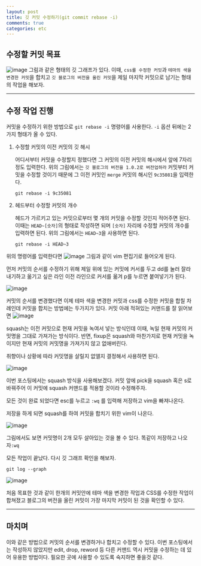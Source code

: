 ```yaml
---
layout: post
title: 깃 커밋 수정하기(git commit rebase -i)
comments: true
categories: etc
---
```


## 수정할 커밋 목표
![image](https://user-images.githubusercontent.com/39397110/127336257-09983fe0-ccd7-48a4-842e-532d1369e608.png)
그림과 같은 형태의 깃 그래프가 있다. 이때, `css를 수정한 커밋`과 `테마의 색을 변경한 커밋`을 합치고 `깃 블로그의 버전을 올린 커밋`을 
제일 마지막 커밋으로 남기는 형태의 작업을 해보자.

---

## 수정 작업 진행

커밋을 수정하기 위한 방법으로 `git rebase -i` 명령어를 사용한다.
`-i` 옵션 뒤에는 2가지 형태가 올 수 있다.

1. 수정할 커밋의 이전 커밋의 깃 해시

    어디서부터 커밋을 수정할지 정했다면 그 커밋의 이전 커밋의 해시에서 앞에 7자리정도 입력한다.
    위의 그림에서는 `깃 블로그의 버전을 1.0.2로 버전업하라` 커밋부터 커밋을 수정할 것이기 때문에 
    그 이전 커밋인 `merge` 커밋의 해시인 `9c35081`을 입력한다.
    ```
    git rebase -i 9c35081
    ```

2. 헤드부터 수정할 커밋의 개수

    헤드가 가르키고 있는 커밋으로부터 몇 개의 커밋을 수정할 것인지 적어주면 된다.
    이때는 `HEAD~[숫자]`의 형태로 작성하면 되며 `[숫자]` 자리에 수정할 커밋의 개수를 입력하면 된다.
    위의 그림에서는 `HEAD~3`을 사용하면 된다.
    ```
    git rebase -i HEAD~3
    ```


위의 명령어를 입력한다면
![image](https://user-images.githubusercontent.com/39397110/127338510-293c5eac-59a7-46f0-aa1d-422932a65249.png)
그림과 같이 vim 편집기로 들어오게 된다.


먼저 커밋의 순서를 수정하기 위해 제일 위에 있는 커밋에 커서를 두고 dd를 눌러 잘라내기하고 
옮기고 싶은 라인 이전 라인으로 커서를 옮겨 p를 누르면 붙여넣기가 된다.

![image](https://user-images.githubusercontent.com/39397110/127338936-6392038d-d223-44a2-9322-ef46602e2cc6.png)

커밋의 순서를 변경했다면 이제 테마 색을 변경한 커밋과 css를 수정한 커밋을 합칠 차례인데 커밋을 합치는 방법에는 두가지가 있다.
커밋 아래 적혀있는 커맨드를 잘 읽어보면
![image](https://user-images.githubusercontent.com/39397110/127339169-aa7e2bcc-bb52-40de-aff9-c10cffc17f24.png)

squash는 이전 커밋으로 현재 커밋을 녹여서 넣는 방식인데 이때, 녹일 현재 커밋의 커밋명을 그대로 가져가는 방식이다.
반면, fixup은 squash와 마찬가지로 현재 커밋을 녹이지만 현재 커밋의 커밋명을 가져가지 않고 없애버린다.

취향이나 상황에 따라 커밋명을 살릴지 없앨지 결정해서 사용하면 된다.

![image](https://user-images.githubusercontent.com/39397110/127339625-d77d91e6-9ac2-4f5c-b047-6da8ef6ae480.png)

이번 포스팅에서는 squash 방식을 사용해보겠다. 커밋 앞에 pick을 squash 혹은 s로 바꿔주어 이 커밋에 squash 커맨드를 적용할 것이라 
수정해주자.

모든 것이 완료 되었다면 esc를 누르고 `:wq` 를 입력해 저장하고 vim을 빠져나온다.

저장을 하게 되면 squash를 하여 커밋을 합치기 위한 vim이 나온다.

![image](https://user-images.githubusercontent.com/39397110/127340020-cb4cb359-9b15-4fa1-b5b7-b5f6749e0d1e.png)

그림에서도 보면 커밋명이 2개 모두 살아있는 것을 볼 수 있다. 
똑같이 저장하고 나오자`:wq`

모든 작업이 끝났다. 다시 깃 그래프 확인을 해보자.
```
git log --graph
```
![image](https://user-images.githubusercontent.com/39397110/127340570-cf31a2fa-5481-4299-bec3-d210e4db11a5.png)

처음 목표한 것과 같이 한개의 커밋안에 테마 색을 변경한 작업과 CSS를 수정한 작업이 합쳐졌고
블로그의 버전을 올린 커밋이 가장 마지막 커밋이 된 것을 확인할 수 있다.

---

## 마치며

이와 같은 방법으로 커밋의 순서를 변경하거나 합치고 수정할 수 있다.
이번 포스팅에서는 작성하지 않았지만 edit, drop, reword 등 다른 커맨드 역시 커밋을 수정하는 데 있어 유용한 방법이다.
필요한 곳에 사용할 수 있도록 숙지하면 좋을것 같다.
